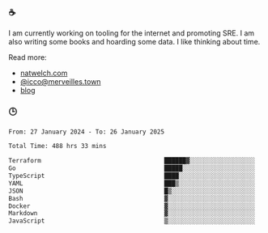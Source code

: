 ### ☕

I am currently working on tooling for the internet and promoting SRE. I am also writing some books and hoarding some data. I like thinking about time. 

Read more:

 - [natwelch.com](https://natwelch.com)
 - [@icco@merveilles.town](https://merveilles.town/@icco)
 - [blog](https://writing.natwelch.com)

### 🕒

<!--START_SECTION:waka-->

```txt
From: 27 January 2024 - To: 26 January 2025

Total Time: 488 hrs 33 mins

Terraform                                  ██████▓░░░░░░░░░░░░░░░░░░   26.99 %
Go                                         █████░░░░░░░░░░░░░░░░░░░░   20.28 %
TypeScript                                 ████░░░░░░░░░░░░░░░░░░░░░   15.49 %
YAML                                       ███▒░░░░░░░░░░░░░░░░░░░░░   13.34 %
JSON                                       █▒░░░░░░░░░░░░░░░░░░░░░░░   04.71 %
Bash                                       ▓░░░░░░░░░░░░░░░░░░░░░░░░   03.00 %
Docker                                     ▓░░░░░░░░░░░░░░░░░░░░░░░░   02.57 %
Markdown                                   ▓░░░░░░░░░░░░░░░░░░░░░░░░   02.24 %
JavaScript                                 ▒░░░░░░░░░░░░░░░░░░░░░░░░   01.95 %
```

<!--END_SECTION:waka-->
